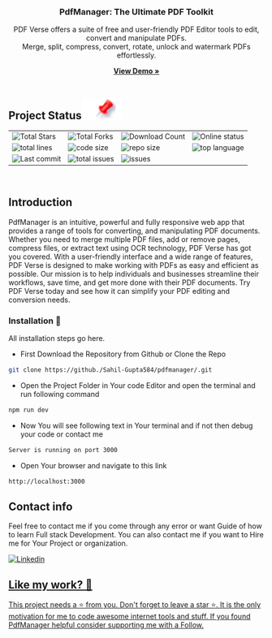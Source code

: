 <br />
<div align="center">

  <h3 align="center">PdfManager: The Ultimate PDF Toolkit</h3>
<div align="center">

  <p align="center">
PDF Verse offers a suite of free and user-friendly  PDF Editor tools to edit, convert and manipulate PDFs. <br /> Merge, split, compress, convert, rotate, unlock and watermark PDFs effortlessly.
</p>
</div>
    <a href="https:/pdfmanager-seven.vercel.app/"><strong>View Demo »</strong></a>
    <br />
    <br />
  </p>
</div>

## Project Status[![](https://raw.githubusercontent.com/aregtech/areg-sdk/master/docs/img/pin.svg)](#project-status)
<table class="no-border">
<tr>
    <td><img src="https://badgen.net/github/stars/Sahil-Gupta584/pdfmanager" alt="Total Stars"/></td>
    <td><img src="https://badgen.net/github/forks/Sahil-Gupta584/pdfmanager" alt="Total Forks"/></td>
    <td><img src="https://img.shields.io/github/search/Sahil-Gupta584/pdfmanager/download" alt="Download Count"/></td>
	<td><img src="https://img.shields.io/website?down_color=red&down_message=offline&up_color=green&up_message=online&url=https%3A%2F%2Fpdf-verse.vercel.app%2F" alt="Online status"/></td>
  </tr>
  <tr>
    <td><img src="https://img.shields.io/tokei/lines/github/Sahil-Gupta584/pdfmanager" alt="total lines"/></td>
    <td><img src="https://img.shields.io/github/languages/code-size/Sahil-Gupta584/pdfmanager?style=flat-square" alt="code size"/></td>
    <td><img src="https://img.shields.io/github/repo-size/Sahil-Gupta584/pdfmanager" alt="repo size"/></td>
        <td><img src="https://img.shields.io/github/languages/top/Sahil-Gupta584/pdfmanager" alt="top language"/></td>
  </tr>
  <tr>
      <td><img src="https://img.shields.io/github/last-commit/Sahil-Gupta584/pdfmanager" alt="Last commit"/></td>
    <td><img src="https://img.shields.io/github/issues/Sahil-Gupta584/pdfmanager" alt="total issues"/></td>
    <td><img src="https://img.shields.io/github/issues-pr/Sahil-Gupta584/pdfmanager" alt="issues"/></td>
  </tr>
</table>
<br />



## Introduction 

PdfManager is an intuitive, powerful and fully responsive web app that provides a range of tools for converting, and manipulating PDF documents. Whether you need to merge multiple PDF files, add or remove pages, compress files, or extract text using OCR technology, PDF Verse has got you covered. With a user-friendly interface and a wide range of features, PDF Verse is designed to make working with PDFs as easy and efficient as possible. Our mission is to help individuals and businesses streamline their workflows, save time, and get more done with their PDF documents. Try PDF Verse today and see how it can simplify your PDF editing and conversion needs.



### Installation 🔭

All installation steps go here.

* First Download the Repository from Github or Clone the Repo

```sh
git clone https://github./Sahil-Gupta584/pdfmanager/.git
```
* Open the Project Folder in Your code Editor and open the terminal and run following command

```sh
npm run dev
```


* Now You will see following text in Your terminal and if not then debug your code or contact me

```sh
Server is running on port 3000
```

* Open Your browser and navigate to this link

```sh
http://localhost:3000
```



## Contact info

Feel free to contact me if you come through any error or want Guide of how to learn Full stack Development. You can also contact me if you want to Hire me for Your Project or organization.

<a href ="https://www.linkedin.com/in/sahil-gupta-1b7742286/"><img src="https://img.shields.io/badge/linkedin-%230077B5.svg?style=for-the-badge&logo=linkedin&logoColor=white" alt="Linkedin"/>

## Like my work? 💖

This project needs a ⭐️ from you. Don't forget to leave a star ⭐️. It is the only motivation for me to code awesome internet tools and stuff. If you found PdfManager helpful consider supporting me with a Follow.

